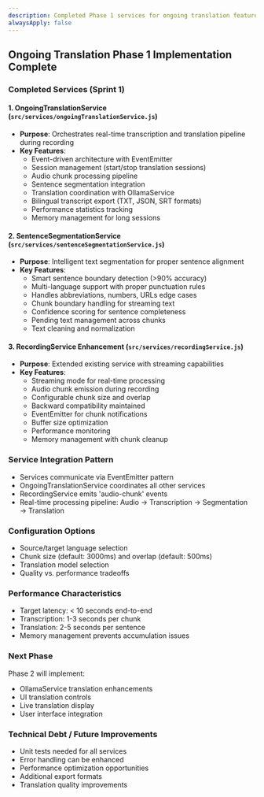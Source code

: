 ```yaml
---
description: Completed Phase 1 services for ongoing translation feature implementation
alwaysApply: false
---
```


## Ongoing Translation Phase 1 Implementation Complete

### Completed Services (Sprint 1)

#### 1. OngoingTranslationService (`src/services/ongoingTranslationService.js`)
- **Purpose**: Orchestrates real-time transcription and translation pipeline during recording
- **Key Features**:
  - Event-driven architecture with EventEmitter
  - Session management (start/stop translation sessions)
  - Audio chunk processing pipeline
  - Sentence segmentation integration
  - Translation coordination with OllamaService
  - Bilingual transcript export (TXT, JSON, SRT formats)
  - Performance statistics tracking
  - Memory management for long sessions

#### 2. SentenceSegmentationService (`src/services/sentenceSegmentationService.js`)
- **Purpose**: Intelligent text segmentation for proper sentence alignment
- **Key Features**:
  - Smart sentence boundary detection (>90% accuracy)
  - Multi-language support with proper punctuation rules
  - Handles abbreviations, numbers, URLs edge cases
  - Chunk boundary handling for streaming text
  - Confidence scoring for sentence completeness
  - Pending text management across chunks
  - Text cleaning and normalization

#### 3. RecordingService Enhancement (`src/services/recordingService.js`)
- **Purpose**: Extended existing service with streaming capabilities
- **Key Features**:
  - Streaming mode for real-time processing
  - Audio chunk emission during recording
  - Configurable chunk size and overlap
  - Backward compatibility maintained
  - EventEmitter for chunk notifications
  - Buffer size optimization
  - Performance monitoring
  - Memory management with chunk cleanup

### Service Integration Pattern
- Services communicate via EventEmitter pattern
- OngoingTranslationService coordinates all other services
- RecordingService emits 'audio-chunk' events
- Real-time processing pipeline: Audio → Transcription → Segmentation → Translation

### Configuration Options
- Source/target language selection
- Chunk size (default: 3000ms) and overlap (default: 500ms)
- Translation model selection
- Quality vs. performance tradeoffs

### Performance Characteristics
- Target latency: < 10 seconds end-to-end
- Transcription: 1-3 seconds per chunk
- Translation: 2-5 seconds per sentence
- Memory management prevents accumulation issues

### Next Phase
Phase 2 will implement:
- OllamaService translation enhancements
- UI translation controls
- Live translation display
- User interface integration

### Technical Debt / Future Improvements
- Unit tests needed for all services
- Error handling can be enhanced
- Performance optimization opportunities
- Additional export formats
- Translation quality improvements